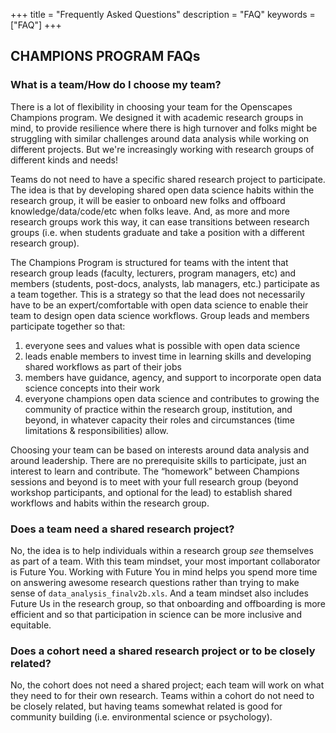 +++
title = "Frequently Asked Questions"
description = "FAQ"
keywords = ["FAQ"]
+++


## CHAMPIONS PROGRAM FAQs

### What is a team/How do I choose my team? 

There is a lot of flexibility in choosing your team for the Openscapes Champions program. We designed it with academic research groups in mind, to provide resilience where there is high turnover and folks might be struggling with similar challenges around data analysis while working on different projects. But we're increasingly working with research groups of different kinds and needs! 

Teams do not need to have a specific shared research project to participate. The idea is that by developing shared open data science habits within the research group, it will be easier to onboard new folks and offboard knowledge/data/code/etc when folks leave. And, as more and more research groups work this way, it can ease transitions between research groups (i.e. when students graduate and take a position with a different research group).

The Champions Program is structured for teams with the intent that research group leads (faculty, lecturers, program managers, etc) and members (students, post-docs, analysts, lab managers, etc.) participate as a team together. This is a strategy so that the lead does not necessarily have to be an expert/comfortable with open data science to enable their team to design open data science workflows. Group leads and members participate together so that: 

1. everyone sees and values what is possible with open data science 
2. leads enable members to invest time in learning skills and developing shared workflows as part of their jobs
3. members have guidance, agency, and support to incorporate open data science concepts into their work
4. everyone champions open data science and contributes to growing the community of practice within the research group, institution, and beyond, in whatever capacity their roles and circumstances (time limitations & responsibilities) allow. 

Choosing your team can be based on interests around data analysis and around leadership. There are no prerequisite skills to participate, just an interest to learn and contribute. The “homework” between Champions sessions and beyond is to meet with your full research group (beyond workshop participants, and optional for the lead) to establish shared workflows and habits within the research group. 

### Does a team need a shared research project?

No, the idea is to help individuals within a research group *see* themselves as part of a team. With this team mindset, your most important collaborator is Future You. Working with Future You in mind helps you spend more time on answering awesome research questions rather than trying to make sense of `data_analysis_finalv2b.xls`. And a team mindset also includes Future Us in the research group, so that onboarding and offboarding is more efficient and so that participation in science can be more inclusive and equitable.

### Does a cohort need a shared research project or to be closely related?

No, the cohort does not need a shared project; each team will work on what they need to for their own research. Teams within a cohort do not need to be closely related, but having teams somewhat related is good for community building (i.e. environmental science or psychology).

<br>

<!---

### I don’t code/I am a master coder, why should I participate? 

Openscapes Champions is about reframing data analysis as a collaborative effort rather than an individual burden. Our working hypothesis is that normalizing data analysis as a collaborative effort will help build efficiency, continuity, and resilience in your research group, and make science more inclusive and equitable. 

The Champions program is for teams: this means a lead and members. The PI should be invested...

## Who should participate?

## Do I need certain open science or data science skills to participate?



### Why teams?

### As teammembers, must we participate with our PI?

### As a PI, must I participate with teammembers?

### Why cohorts?

### Do cohorts need a shared project?

-->